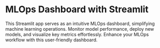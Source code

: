 # MLOps Dashboard with Streamlit

This Streamlit app serves as an intuitive MLOps dashboard, simplifying machine learning operations. Monitor model performance, deploy new models, and visualize key metrics effortlessly. Enhance your MLOps workflow with this user-friendly dashboard.
